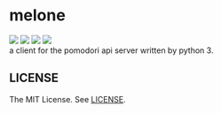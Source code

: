 melone
==========
[![][mit-badge]][mit] [![][python-badge]][python] [![][issue-badge]][issue] [![][pulls-badge]][pulls]  
a client for the pomodori api server written by python 3.

LICENSE
----------
The MIT License. See [LICENSE](LICENSE).

[mit]: http://opensource.org/licenses/MIT
[mit-badge]:https://img.shields.io/badge/license-MIT-444444.svg?style=flat-square
[python]: https://www.python.org/
[python-badge]: https://img.shields.io/badge/Python-3-bbbbbb.svg?style=flat-square
[issue]: https://github.com/prezzemolo/melone/issues
[issue-badge]: https://img.shields.io/github/issues/prezzemolo/melone.svg?style=flat-square
[pulls]: https://github.com/prezzemolo/melone/pulls
[pulls-badge]: https://img.shields.io/github/issues-pr/prezzemolo/melone.svg?style=flat-square